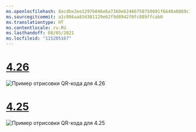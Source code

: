 ```yaml
---
ms.openlocfilehash: 8acdbe2ee1297b046e6a7360e62466750750691f6640a0869c17a5d25c7fc5fd
ms.sourcegitcommit: a1c086aa83d381129e62f9d8942f0fc889ffcab0
ms.translationtype: HT
ms.contentlocale: ru-RU
ms.lasthandoff: 08/05/2021
ms.locfileid: "115205167"
---
```

# <a name="426"></a>[4.26](#tab/426)

![Пример отрисовки QR-кода для 4.26](../images/qr-codes-img-02.png)

# <a name="425"></a>[4.25](#tab/425)

![Пример отрисовки QR-кода для 4.25](../images/unreal-qr-render.PNG)

